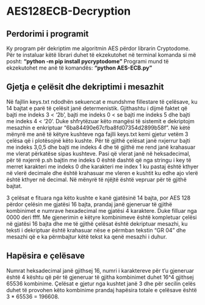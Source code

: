 # AES128ECB-Decryption

## Perdorimi i programit
Ky program për dekriptim me algoritmin AES përdor librarin Cryptodome.
Për te instaluar këtë librari duhet të ekzekutohet në terminal komanda si më posht:
**“python -m pip install pycryptodome”**
Programi mund të ekzekutohet me anë të komandës:
**“python AES-ECB.py”**

## Gjetja e çelësit dhe dekriptimi i mesazhit
Në fajllin keys.txt ndodhën sekuencat e mundshme fillestare të çelësave, ku 14 bajtat e parë të çelësit janë determenistik. Gjithashtu i dijmë faktet që bajti me indeks 3 < ‘2b’, bajti me indeks 0 < se bajti me indeks 5 dhe bajti me indeks 4 < ‘20’. Duke shfrytëzuar këto mangësi të sistemit e dekriptojm mesazhin e enkriptuar “6ba84490e67cfba8fd07354d2899b58f”. Në këtë mënyrë me anë të këtyre kushteve nga fajlli keys.txt kemi gjetur vetëm 3 çelësa që i plotësojnë këto kushte. Për të gjithë çelësat janë nxjerrur bajti me indeks 3,0,5 dhe bajti me indeks 4 dhe të gjithë me rend janë krahasuar me vlerat përkatëse sipas kushteve. Pasi që vlerat janë në heksadecimal, për të nxjerrë p.sh bajtin me indeks 0 është dashtë që nga stringu i key të merret karakteri me indeks 0 dhe karakteri me index 1 ku pastaj është kthyer në vlerë decimale dhe është krahasuar me vleren e kushtit ku edhe ajo vlerë është kthyer në decimal. Në mënyrë të njëjtë është vepruar për të gjithë bajtat.

3 çelësat e fituara nga këto kushte e kanë gjatësinë 14 bajta, por AES 128 përdor çelësin me gjatësi 16 bajta, prandaj janë gjeneruar të gjithë kombinimet e numrave hexadecimal me gjatësi 4 karaktere. Duke filluar nga 0000 deri ffff. Me gjenerimin e këtyre kombinimeve është kompletuar çelësi në gjatësi 16 bajta dhe me të gjithë çelësat është dekriptuar mesazhi, ku teksti i dekriptuar është krahasuar nëse e përmban tekstin “GR 04” dhe mesazhi që e ka përmbajtur këtë tekst ka qenë mesazhi i duhur.

## Hapësira e çelësave
Numrat heksadecimal janë gjithsej 16, numri i karaktereve për t’u gjeneruar është 4 kështu që për të gjeneruar të gjitha kombinimet duhet 16^4 gjithsej 65536 kombinime. Çelësat e gjetur nga kushtet janë 3 dhe për secilin çelës duhet të provohen këto kombinime prandaj hapësira totale e çelësave është 3 * 65536 = 196608.
